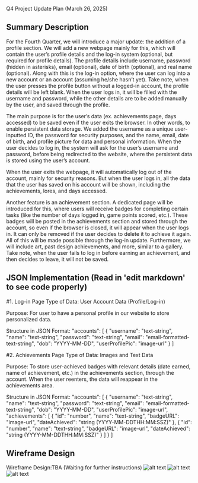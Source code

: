 Q4 Project Update Plan (March 26, 2025)

## Summary Description

For the Fourth Quarter, we will introduce a major update: the addition of a profile section. We will add a new webpage mainly for this, which will contain the user’s profile details and the log-in system (optional, but required for profile details). The profile details include username, password (hidden in asterisks), email (optional), date of birth (optional), and real name (optional). Along with this is the log-in option, where the user can log into a new account or an account (assuming he/she hasn’t yet). Take note, when the user presses the profile button without a logged-in account, the profile details will be left blank. When the user logs in, it will be filled with the username and password, while the other details are to be added manually by the user, and saved through the profile.

The main purpose is for the user’s data (ex. achievements page, days accessed) to be saved even if the user exits the browser. In other words, to enable persistent data storage. We added the username as a unique user-inputted ID, the password for security purposes, and the name, email, date of birth, and profile picture for data and personal information. When the user decides to log in, the system will ask for the user’s username and password, before being redirected to the website, where the persistent data is stored using the user’s account.

When the user exits the webpage, it will automatically log out of the account, mainly for security reasons. But when the user logs in, all the data that the user has saved on his account will be shown, including the achievements, lores, and days accessed.

Another feature is an achievement section. A dedicated page will be introduced for this, where users will receive badges for completing certain tasks (like the number of days logged in, game points scored, etc.). These badges will be posted in the achievements section and stored through the account, so even if the browser is closed, it will appear when the user logs in. It can only be removed if the user decides to delete it to achieve it again. All of this will be made possible through the log-in update. Furthermore, we will include art, past design achievements, and more, similar to a gallery. Take note, when the user fails to log in before earning an achievement, and then decides to leave, it will not be saved.

## JSON Implementation (Read in 'edit markdown' to see code properly)

#1. Log-in Page
Type of Data: User Account Data (Profile/Log-in)

Purpose: For user to have a personal profile in our website to store personalized data.

Structure in JSON Format:
"accounts": [
{
"username": "text-string",
"name": "text-string",
"password": "text-string",
"email": "email-formatted-text-string",
"dob": "YYYY-MM-DD",
"userProfilePic": "image-url"
}
]

#2. Achievements Page
Type of Data: Images and Text Data

Purpose: To store user-achieved badges with relevant details (date earned, name of achievement, etc.) in the achievements section, through the account. When the user reenters, the data will reappear in the achievements area.

Structure in JSON Format:
"accounts": [
{
"username": "text-string",
"name": "text-string",
"password": "text-string",
"email": "email-formatted-text-string",
"dob": "YYYY-MM-DD",
"userProfilePic": "image-url",
"achievements": [
{
"id": "number",
"name": "text-string",
"badgeURL": "image-url",
"dateAchieved": "string (YYYY-MM-DDTHH:MM:SSZ)"
},
{
"id": "number",
"name": "text-string",
"badgeURL": "image-url",
"dateAchieved": "string (YYYY-MM-DDTHH:MM:SSZ)"
}
]
}
]

## Wireframe Design

Wireframe Design:TBA (Waiting for further instructions)
![alt text](https://cdn.glitch.global/a141060a-d4e4-465b-82a4-de139674d3a4/38484460-ce59-4aa2-afbe-37d72b9b145c.image.png?v=1744033955808)
![alt text](https://cdn.glitch.global/a141060a-d4e4-465b-82a4-de139674d3a4/3ea61d50-73bb-4494-a074-c3667498ce8d.image.png?v=1744034094033)
![alt text](https://cdn.glitch.global/a141060a-d4e4-465b-82a4-de139674d3a4/8ac346c9-eb4d-4829-acf0-61b41116a217.image.png?v=1744034158490)
